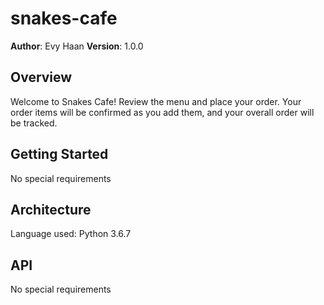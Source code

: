 # snakes-cafe

**Author**: Evy Haan
**Version**: 1.0.0

## Overview
Welcome to Snakes Cafe! Review the menu and place your order. Your order items will be confirmed as you add them, and your overall order will be tracked.

## Getting Started
No special requirements

## Architecture
Language used: Python 3.6.7

## API
No special requirements
